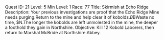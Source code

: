 Quest ID: 21
Level: 5
Min Level: 1
Race: 77
Title: Skirmish at Echo Ridge
Description: Your previous investigations are proof that the Echo Ridge Mine needs purging.Return to the mine and help clear it of kobolds.$B$BWaste no time, $N.The longer the kobolds are left unmolested in the mine, the deeper a foothold they gain in Northshire.
Objective: Kill 12 Kobold Laborers, then return to Marshal McBride at Northshire Abbey.
